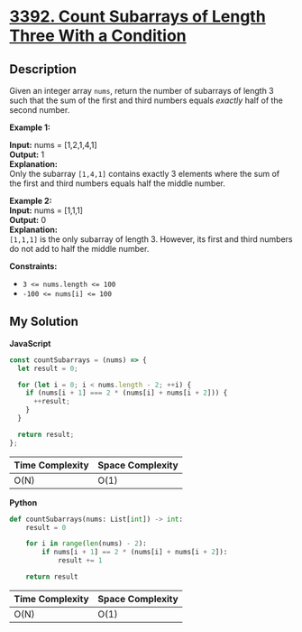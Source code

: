 # [3392. Count Subarrays of Length Three With a Condition](https://leetcode.com/problems/count-subarrays-of-length-three-with-a-condition)

## Description

Given an integer array `nums`, return the number of subarrays of length 3 such that the sum of the first and third numbers equals _exactly_ half of the second number.

**Example 1:**

**Input:** nums = \[1,2,1,4,1\]  
**Output:** 1  
**Explanation:**  
Only the subarray `[1,4,1]` contains exactly 3 elements where the sum of the first and third numbers equals half the middle number.

**Example 2:**  
**Input:** nums = \[1,1,1\]  
**Output:** 0  
**Explanation:**  
`[1,1,1]` is the only subarray of length 3. However, its first and third numbers do not add to half the middle number.

**Constraints:**

- `3 <= nums.length <= 100`
- `-100 <= nums[i] <= 100`

## My Solution

**JavaScript**

```js
const countSubarrays = (nums) => {
  let result = 0;

  for (let i = 0; i < nums.length - 2; ++i) {
    if (nums[i + 1] === 2 * (nums[i] + nums[i + 2])) {
      ++result;
    }
  }

  return result;
};
```

| Time Complexity | Space Complexity |
| --------------- | ---------------- |
| O(N)            | O(1)             |

**Python**

```python
def countSubarrays(nums: List[int]) -> int:
    result = 0

    for i in range(len(nums) - 2):
        if nums[i + 1] == 2 * (nums[i] + nums[i + 2]):
            result += 1

    return result
```

| Time Complexity | Space Complexity |
| --------------- | ---------------- |
| O(N)            | O(1)             |
